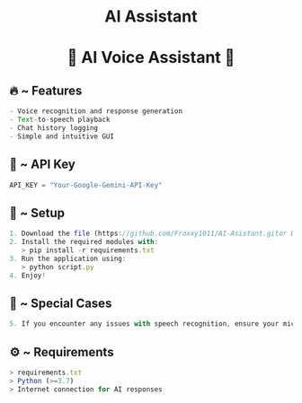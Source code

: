 <h1 align="center">
  AI Assistant
</h1>

<h1 align="center">🚀 AI Voice Assistant 🚀</h1>

## 🔥 ~ Features
```ts
- Voice recognition and response generation
- Text-to-speech playback
- Chat history logging
- Simple and intuitive GUI
```

## 🔐 ~ API Key
```ts
API_KEY = "Your-Google-Gemini-API-Key"
```
  
## 🚀 ~ Setup
```ts
1. Download the file (https://github.com/Froxxy1011/AI-Asistant.gitor Download Zip)
2. Install the required modules with:
   > pip install -r requirements.txt
3. Run the application using:
   > python script.py
4. Enjoy!
```

## 🤖 ~ Special Cases
```ts
5. If you encounter any issues with speech recognition, ensure your microphone is working properly.
```

## ⚙️ ~ Requirements
```ts
> requirements.txt
> Python (>=3.7)
> Internet connection for AI responses
```

